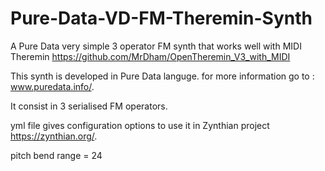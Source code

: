 # Pure-Data-VD-FM-Theremin-Synth
A Pure Data very simple 3 operator FM synth that works well with MIDI Theremin
https://github.com/MrDham/OpenTheremin_V3_with_MIDI 

This synth is developed in Pure Data languge. for more information go to : www.puredata.info/. 

It consist in 3 serialised FM operators.

yml file gives configuration options to use it in Zynthian project https://zynthian.org/. 

pitch bend range = 24
